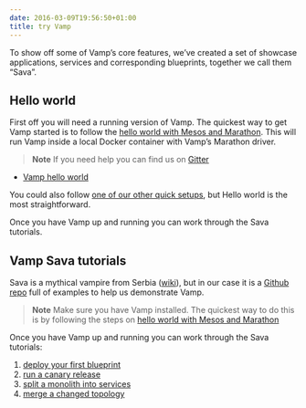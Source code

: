 ```yaml
---
date: 2016-03-09T19:56:50+01:00
title: try Vamp
---
```


To show off some of Vamp’s core features, we’ve created a set of showcase applications, services and corresponding blueprints, together we call them “Sava”. 

## Hello world
First off you will need a running version of Vamp. The quickest way to get Vamp started is to follow the [hello world with Mesos and Marathon](/quick-setup/). This will run Vamp inside a local Docker container with Vamp’s Marathon driver.   

> **Note** If you need help you can find us on [Gitter](https://gitter.im/magneticio/vamp)  

* [Vamp hello world](/hello-world-marathon/)

You could also follow [one of our other quick setups](/install/), but Hello world is the most straightforward.

Once you have Vamp up and running you can work through the Sava tutorials.  


## Vamp Sava tutorials

Sava is a mythical vampire from Serbia ([wiki](http://en.wikipedia.org/wiki/Sava_Savanovi%C4%87)), but in our case it is a [Github repo](https://github.com/magneticio/sava) full of examples to help us demonstrate Vamp.

> **Note** Make sure you have Vamp installed. The quickest way to do this is by following the steps on [hello world with Mesos and Marathon](/hello-world-marathon/)

Once you have Vamp up and running you can work through the Sava tutorials:

1. [deploy your first blueprint](/deploy/)
2. [run a canary release](/canary-release/)
3. [split a monolith into services](/split-into-services/)
4. [merge a changed topology](/merge/)